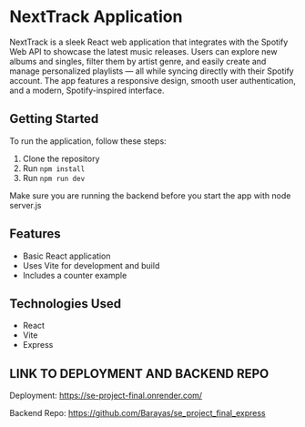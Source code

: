 # NextTrack Application

NextTrack is a sleek React web application that integrates with the Spotify Web API to showcase the latest music releases. Users can explore new albums and singles, filter them by artist genre, and easily create and manage personalized playlists — all while syncing directly with their Spotify account. The app features a responsive design, smooth user authentication, and a modern, Spotify-inspired interface.

## Getting Started

To run the application, follow these steps:

1. Clone the repository
2. Run `npm install`
3. Run `npm run dev`

Make sure you are running the backend before you start the app with node server.js

## Features

- Basic React application
- Uses Vite for development and build
- Includes a counter example

## Technologies Used

- React
- Vite
- Express

## LINK TO DEPLOYMENT AND BACKEND REPO

Deployment: https://se-project-final.onrender.com/

Backend Repo: https://github.com/Barayas/se_project_final_express
